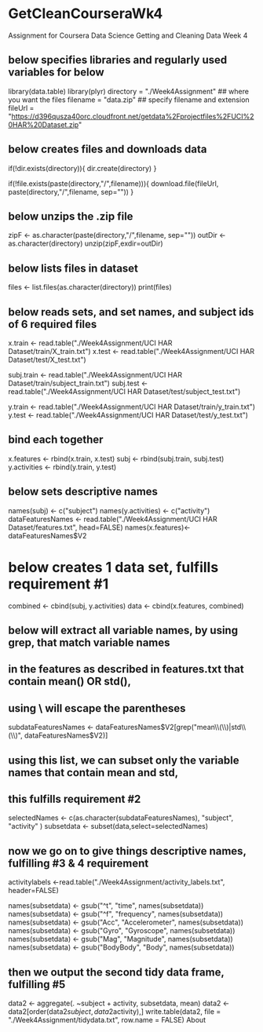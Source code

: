 # GetCleanCourseraWk4
Assignment for Coursera Data Science Getting and Cleaning Data Week 4

## below specifies libraries and regularly used variables for below

library(data.table)
library(plyr)
directory = "./Week4Assignment" ## where you want the files
filename = "data.zip" ## specify filename and extension
fileUrl = "https://d396qusza40orc.cloudfront.net/getdata%2Fprojectfiles%2FUCI%20HAR%20Dataset.zip"

## below creates files and downloads data

if(!dir.exists(directory)){
            dir.create(directory)
}

if(!file.exists(paste(directory,"/",filename))){
      download.file(fileUrl, paste(directory,"/",filename, sep=""))
}

## below unzips the .zip file

zipF <- as.character(paste(directory,"/",filename, sep=""))
outDir <- as.character(directory)
unzip(zipF,exdir=outDir)

## below lists files in dataset

files <- list.files(as.character(directory))
print(files)

## below reads sets, and set names, and subject ids of 6 required files

x.train <- read.table("./Week4Assignment/UCI HAR Dataset/train/X_train.txt")
x.test <- read.table("./Week4Assignment/UCI HAR Dataset/test/X_test.txt")

subj.train <- read.table("./Week4Assignment/UCI HAR Dataset/train/subject_train.txt")
subj.test <- read.table("./Week4Assignment/UCI HAR Dataset/test/subject_test.txt")

y.train <- read.table("./Week4Assignment/UCI HAR Dataset/train/y_train.txt")
y.test <- read.table("./Week4Assignment/UCI HAR Dataset/test/y_test.txt")

## bind each together

x.features <- rbind(x.train, x.test)
subj <- rbind(subj.train, subj.test)
y.activities <- rbind(y.train, y.test)

## below sets descriptive names

names(subj) <- c("subject")
names(y.activities) <- c("activity")
dataFeaturesNames <- read.table("./Week4Assignment/UCI HAR Dataset/features.txt", head=FALSE)
names(x.features)<- dataFeaturesNames$V2

# below creates 1 data set, fulfills requirement #1

combined <- cbind(subj, y.activities)
data <- cbind(x.features, combined)

## below will extract all variable names, by using grep, that match variable names
## in the features as described in features.txt that contain mean() OR std(), 
## using \\ will escape the parentheses

subdataFeaturesNames <- dataFeaturesNames$V2[grep("mean\\(\\)|std\\(\\)", dataFeaturesNames$V2)]

## using this list, we can subset only the variable names that contain mean and std,
## this fulfills requirement #2

selectedNames <- c(as.character(subdataFeaturesNames), "subject", "activity" )
subsetdata <- subset(data,select=selectedNames)

## now we go on to give things descriptive names, fulfilling #3 & 4 requirement

activitylabels <-read.table("./Week4Assignment/activity_labels.txt", header=FALSE)

names(subsetdata) <- gsub("^t", "time", names(subsetdata))
names(subsetdata) <- gsub("^f", "frequency", names(subsetdata))
names(subsetdata) <- gsub("Acc", "Accelerometer", names(subsetdata))
names(subsetdata) <- gsub("Gyro", "Gyroscope", names(subsetdata))
names(subsetdata) <- gsub("Mag", "Magnitude", names(subsetdata))
names(subsetdata) <- gsub("BodyBody", "Body", names(subsetdata))

## then we output the second tidy data frame, fulfilling #5

data2 <- aggregate(. ~subject + activity, subsetdata, mean)
data2 <- data2[order(data2$subject,data2$activity),]
write.table(data2, file = "./Week4Assignment/tidydata.txt", row.name = FALSE)
About
